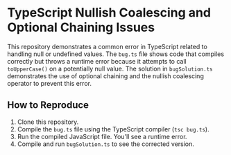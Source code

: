 # TypeScript Nullish Coalescing and Optional Chaining Issues

This repository demonstrates a common error in TypeScript related to handling null or undefined values.  The `bug.ts` file shows code that compiles correctly but throws a runtime error because it attempts to call `toUpperCase()` on a potentially null value.  The solution in `bugSolution.ts` demonstrates the use of optional chaining and the nullish coalescing operator to prevent this error.

## How to Reproduce

1. Clone this repository.
2. Compile the `bug.ts` file using the TypeScript compiler (`tsc bug.ts`).
3. Run the compiled JavaScript file. You'll see a runtime error.
4. Compile and run `bugSolution.ts` to see the corrected version.